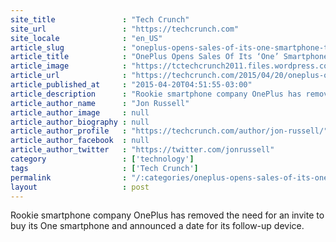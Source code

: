 ```yaml
---
site_title               : "Tech Crunch"
site_url                 : "https://techcrunch.com"
site_locale              : "en_US"
article_slug             : "oneplus-opens-sales-of-its-one-smartphone-to-all-confirms-next-phone-due-q3-2015"
article_title            : "OnePlus Opens Sales Of Its ‘One’ Smartphone To All, Confirms Next Phone Due Q3 2015"
article_image            : "https://tctechcrunch2011.files.wordpress.com/2014/05/oneplus-one8.jpg?w=764&h=400&crop=1"
article_url              : "https://techcrunch.com/2015/04/20/oneplus-one-equals-two/"
article_published_at     : "2015-04-20T04:51:55-03:00"
article_description      : "Rookie smartphone company OnePlus has removed the need for an invite to buy its One smartphone and announced a date for its follow-up device."
article_author_name      : "Jon Russell"
article_author_image     : null
article_author_biography : null
article_author_profile   : "https://techcrunch.com/author/jon-russell/"
article_author_facebook  : null
article_author_twitter   : "https://twitter.com/jonrussell"
category                 : ['technology']
tags                     : ['Tech Crunch']
permalink                : "/:categories/oneplus-opens-sales-of-its-one-smartphone-to-all-confirms-next-phone-due-q3-2015/"
layout                   : post
---
```


Rookie smartphone company OnePlus has removed the need for an invite to buy its One smartphone and announced a date for its follow-up device.
